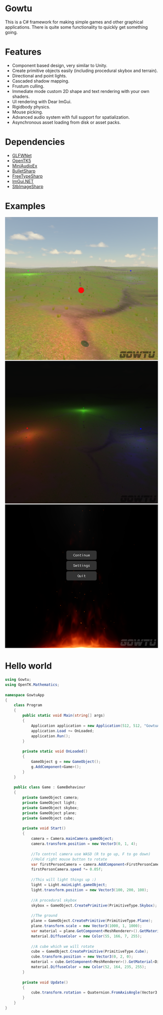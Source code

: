 # Gowtu
This is a C# framework for making simple games and other graphical applications. There is quite some functionality to quickly get something going.

# Features
- Component based design, very similar to Unity.
- Create primitive objects easily (including procedural skybox and terrain).
- Directional and point lights.
- Cascaded shadow mapping.
- Frustum culling.
- Immediate mode custom 2D shape and text rendering with your own shaders.
- UI rendering with Dear ImGui.
- Rigidbody physics.
- Mouse picking.
- Advanced audio system with full support for spatialization.
- Asynchronous asset loading from disk or asset packs.

# Dependencies
- [GLFWNet](https://www.nuget.org/packages/JAJ.Packages.GLFWNet)
- [OpenTK5](https://www.nuget.org/packages/JAJ.Packages.OpenTK5)
- [MiniAudioEx](https://www.nuget.org/packages/JAJ.Packages.MiniAudioEx)
- [BulletSharp](https://www.nuget.org/packages/JAJ.Packages.BulletSharp)
- [FreeTypeSharp](https://www.nuget.org/packages/JAJ.Packages.FreeTypeSharp/)
- [ImGui.NET](https://www.nuget.org/packages/ImGui.NET)
- [StbImageSharp](https://www.nuget.org/packages/StbImageSharp)

# Examples
![Example 1](images/Example1.png)
![Example 2](images/Example2.png)
![Example 3](images/Example3.png)

# Hello world
```csharp
using Gowtu;
using OpenTK.Mathematics;

namespace GowtuApp
{
    class Program
    {
        public static void Main(string[] args)
        {
            Application application = new Application(512, 512, "GowtuApp");
            application.Load += OnLoaded;
            application.Run();
        }
        
        private static void OnLoaded()
        {
            GameObject g = new GameObject();
            g.AddComponent<Game>();
        }
    }

    public class Game : GameBehaviour
    {
        private GameObject camera;
        private GameObject light;
        private GameObject skybox;
        private GameObject plane;
        private GameObject cube;

        private void Start()
        {
            camera = Camera.mainCamera.gameObject;
            camera.transform.position = new Vector3(0, 1, 4);
            
            //To control camera use WASD (R to go up, F to go down)
            //Hold right mouse button to rotate
            var firstPersonCamera = camera.AddComponent<FirstPersonCamera>();
            firstPersonCamera.speed *= 0.05f;

            //This will light things up :)
            light = Light.mainLight.gameObject;
            light.transform.position = new Vector3(100, 200, 100);

            //A procedural skybox
            skybox = GameObject.CreatePrimitive(PrimitiveType.Skybox);

            //The ground
            plane = GameObject.CreatePrimitive(PrimitiveType.Plane);
            plane.transform.scale = new Vector3(1000, 1, 1000);
            var material = plane.GetComponent<MeshRenderer>().GetMaterial<DiffuseMaterial>(0);
            material.DiffuseColor = new Color(55, 166, 7, 255);

            //A cube which we will rotate
            cube = GameObject.CreatePrimitive(PrimitiveType.Cube);
            cube.transform.position = new Vector3(0, 2, 0);
            material = cube.GetComponent<MeshRenderer>().GetMaterial<DiffuseMaterial>(0);
            material.DiffuseColor = new Color(52, 164, 235, 255);
        }

        private void Update()
        {
            cube.transform.rotation = Quaternion.FromAxisAngle(Vector3.UnitY, Time.Elapsed);
        }
    }
}
```
